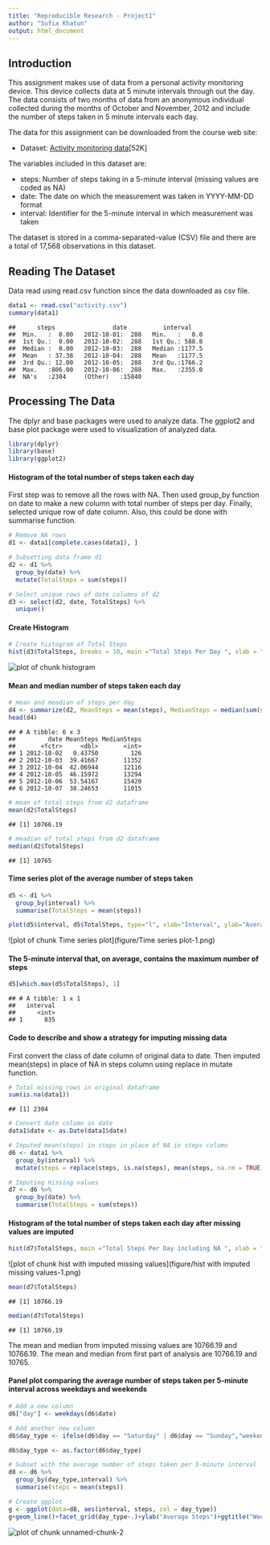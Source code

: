```yaml
---
title: "Reproducible Research - Project1"
author: "Sufia Khatun"
output: html_document
---
```




## Introduction

This assignment makes use of data from a personal activity monitoring device. This device collects data at 5 minute intervals through out the day. The data consists of two months of data from an anonymous individual collected during the months of October and November, 2012 and include the number of steps taken in 5 minute intervals each day.

The data for this assignment can be downloaded from the course web site:

* Dataset: [Activity monitoring data](https://d396qusza40orc.cloudfront.net)[52K]


The variables included in this dataset are:

* steps: Number of steps taking in a 5-minute interval (missing values are coded as NA)
* date: The date on which the measurement was taken in YYYY-MM-DD format
* interval: Identifier for the 5-minute interval in which measurement was taken

The dataset is stored in a comma-separated-value (CSV) file and there are a total of 17,568 observations in this dataset.

## Reading The Dataset
Data read using read.csv function since the data downloaded as csv file.


```r
data1 <- read.csv("activity.csv")
summary(data1)
```

```
##      steps                date          interval     
##  Min.   :  0.00   2012-10-01:  288   Min.   :   0.0  
##  1st Qu.:  0.00   2012-10-02:  288   1st Qu.: 588.8  
##  Median :  0.00   2012-10-03:  288   Median :1177.5  
##  Mean   : 37.38   2012-10-04:  288   Mean   :1177.5  
##  3rd Qu.: 12.00   2012-10-05:  288   3rd Qu.:1766.2  
##  Max.   :806.00   2012-10-06:  288   Max.   :2355.0  
##  NA's   :2304     (Other)   :15840
```

## Processing The Data
The dplyr and base packages were used to analyze data. The ggplot2 and base plot package were used to visualization of analyzed data.


```r
library(dplyr)
library(base)
library(ggplot2)
```
#### Histogram of the total number of steps taken each day
First step was to remove all the rows with NA. Then used group_by function on date to make a new column with total number of steps per day. Finally, selected unique row of date column. Also, this could be done with summarise function.

```r
# Remove NA rows
d1 <- data1[complete.cases(data1), ]

# Subsetting data frame d1
d2 <- d1 %>%
  group_by(date) %>%
  mutate(TotalSteps = sum(steps))

# Select unique rows of date columns of d2
d3 <- select(d2, date, TotalSteps) %>%
  unique()
```

#### Create Histogram


```r
# Create histogram of Total Steps
hist(d3$TotalSteps, breaks = 10, main ="Total Steps Per Day ", xlab = "Total Steps")
```

![plot of chunk histogram](figure/histogram-1.png)

#### Mean and median number of steps taken each day


```r
# mean and meadian of steps per day
d4 <- summarize(d2, MeanSteps = mean(steps), MedianSteps = median(sum(steps)))
head(d4)
```

```
## # A tibble: 6 x 3
##         date MeanSteps MedianSteps
##       <fctr>     <dbl>       <int>
## 1 2012-10-02   0.43750         126
## 2 2012-10-03  39.41667       11352
## 3 2012-10-04  42.06944       12116
## 4 2012-10-05  46.15972       13294
## 5 2012-10-06  53.54167       15420
## 6 2012-10-07  38.24653       11015
```

```r
# mean of total steps from d2 dataframe
mean(d2$TotalSteps)
```

```
## [1] 10766.19
```

```r
# meadian of total steps from d2 dataframe
median(d2$TotalSteps)
```

```
## [1] 10765
```

#### Time series plot of the average number of steps taken


```r
d5 <- d1 %>%
  group_by(interval) %>%
  summarise(TotalSteps = mean(steps))

plot(d5$interval, d5$TotalSteps, type="l", xlab="Interval", ylab="Average Steps",main="Average Daily Number of Steps per 5 min Interval")
```

![plot of chunk Time series plot](figure/Time series plot-1.png)

#### The 5-minute interval that, on average, contains the maximum number of steps


```r
d5[which.max(d5$TotalSteps), 1]
```

```
## # A tibble: 1 x 1
##   interval
##      <int>
## 1      835
```

#### Code to describe and show a strategy for imputing missing data
First convert the class of date column of original data to date. Then imputed mean(steps) in place of NA in steps column using replace in mutate function.


```r
# Total missing rows in original dataframe
sum(is.na(data1))
```

```
## [1] 2304
```

```r
# Convert date column as date
data1$date <- as.Date(data1$date)

# Imputed mean(steps) in steps in place of NA in steps column
d6 <- data1 %>%
  group_by(interval) %>%
  mutate(steps = replace(steps, is.na(steps), mean(steps, na.rm = TRUE)))

# Imputing missing values
d7 <- d6 %>%
  group_by(date) %>%
  summarise(TotalSteps = sum(steps))
```

#### Histogram of the total number of steps taken each day after missing values are imputed


```r
hist(d7$TotalSteps, main ="Total Steps Per Day including NA ", xlab = "Total Steps", col = "light green")
```

![plot of chunk hist with imputed missing values](figure/hist with imputed missing values-1.png)


```r
mean(d7$TotalSteps)
```

```
## [1] 10766.19
```

```r
median(d7$TotalSteps)
```

```
## [1] 10766.19
```

The mean and median from imputed missing values are 10766.19 and 10766.19. The mean and median from first part of analysis are 10766.19 and 10765.

#### Panel plot comparing the average number of steps taken per 5-minute interval across weekdays and weekends


```r
# Add a new column
d6["day"] <- weekdays(d6$date)

# Add another new column
d6$day_type <- ifelse(d6$day == "Saturday" | d6$day == "Sunday","weekend","weekdays")

d6$day_type <- as.factor(d6$day_type)

# Subset with the average number of steps taken per 5-minute interval 
d8 <- d6 %>%
  group_by(day_type,interval) %>%
  summarise(steps = mean(steps))

# Create ggplot
g <- ggplot(data=d8, aes(interval, steps, col = day_type))
g+geom_line()+facet_grid(day_type~.)+ylab("Average Steps")+ggtitle("Weekdays vs Weekend Average Steps per Interval")
```

![plot of chunk unnamed-chunk-2](figure/unnamed-chunk-2-1.png)

